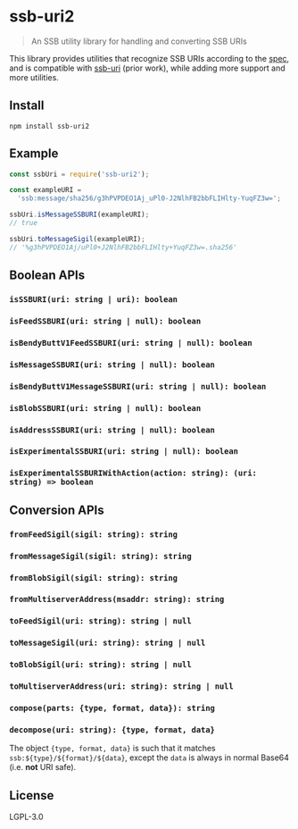 # ssb-uri2

> An SSB utility library for handling and converting SSB URIs

This library provides utilities that recognize SSB URIs according to the [spec](https://github.com/ssb-ngi-pointer/ssb-uri-spec), and is compatible with [ssb-uri](https://github.com/fraction/ssb-uri) (prior work), while adding more support and more utilities.

## Install

```
npm install ssb-uri2
```

## Example

```js
const ssbUri = require('ssb-uri2');

const exampleURI =
  'ssb:message/sha256/g3hPVPDEO1Aj_uPl0-J2NlhFB2bbFLIHlty-YuqFZ3w=';

ssbUri.isMessageSSBURI(exampleURI);
// true

ssbUri.toMessageSigil(exampleURI);
// '%g3hPVPDEO1Aj/uPl0+J2NlhFB2bbFLIHlty+YuqFZ3w=.sha256'
```

## Boolean APIs

### `isSSBURI(uri: string | uri): boolean`

### `isFeedSSBURI(uri: string | null): boolean`

### `isBendyButtV1FeedSSBURI(uri: string | null): boolean`

### `isMessageSSBURI(uri: string | null): boolean`

### `isBendyButtV1MessageSSBURI(uri: string | null): boolean`

### `isBlobSSBURI(uri: string | null): boolean`

### `isAddressSSBURI(uri: string | null): boolean`

### `isExperimentalSSBURI(uri: string | null): boolean`

### `isExperimentalSSBURIWithAction(action: string): (uri: string) => boolean`

## Conversion APIs

### `fromFeedSigil(sigil: string): string`

### `fromMessageSigil(sigil: string): string`

### `fromBlobSigil(sigil: string): string`

### `fromMultiserverAddress(msaddr: string): string`

### `toFeedSigil(uri: string): string | null`

### `toMessageSigil(uri: string): string | null`

### `toBlobSigil(uri: string): string | null`

### `toMultiserverAddress(uri: string): string | null`

### `compose(parts: {type, format, data}): string`

### `decompose(uri: string): {type, format, data}`

The object `{type, format, data}` is such that it matches `ssb:${type}/${format}/${data}`, except the `data` is always in normal Base64 (i.e. **not** URI safe).

## License

LGPL-3.0
